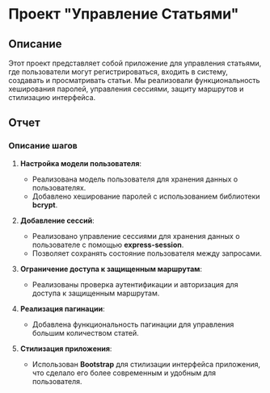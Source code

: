 # Проект "Управление Статьями"

## Описание

Этот проект представляет собой приложение для управления статьями, где пользователи могут регистрироваться, входить в систему, создавать и просматривать статьи. Мы реализовали функциональность хеширования паролей, управления сессиями, защиту маршрутов и стилизацию интерфейса.

## Отчет

### Описание шагов

1. **Настройка модели пользователя**:
   - Реализована модель пользователя для хранения данных о пользователях.
   - Добавлено хеширование паролей с использованием библиотеки **bcrypt**.

2. **Добавление сессий**:
   - Реализовано управление сессиями для хранения данных о пользователе с помощью **express-session**.
   - Позволяет сохранять состояние пользователя между запросами.

3. **Ограничение доступа к защищенным маршрутам**:
   - Реализованы проверка аутентификации и авторизация для доступа к защищенным маршрутам.

4. **Реализация пагинации**:
   - Добавлена функциональность пагинации для управления большим количеством статей.

5. **Стилизация приложения**:
   - Использован **Bootstrap** для стилизации интерфейса приложения, что сделало его более современным и удобным для пользователя.
